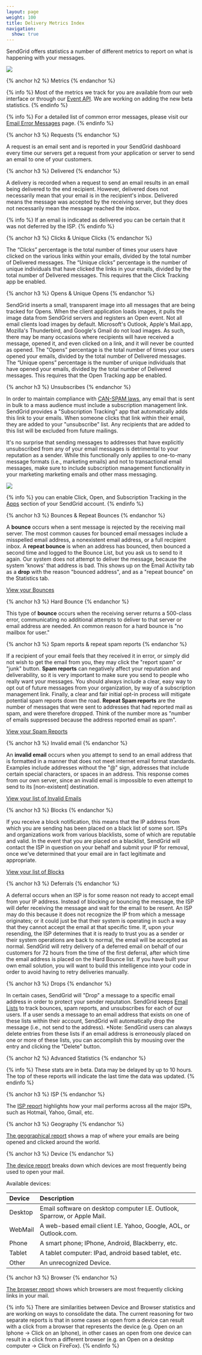 ```yaml
---
layout: page
weight: 100
title: Delivery Metrics Index
navigation:
  show: true
---
```


SendGrid offers statistics a number of different metrics to report on what is happening with your messages.

![]({{root_url}}/images/delivery_metrics.png)


{% anchor h2 %} Metrics {% endanchor %}
 
{% info %} Most of the metrics we track for you are available from our web interface or through our [Event API]({{root_url}}/API_Reference/Webhooks/event.html). We are working on adding the new beta statistics. {% endinfo %}
 
{% info %} For a detailed list of common error messages, please visit our [Email Error Messages]({{root_url}}/Delivery_Metrics/email_error_messages.html) page. {% endinfo %}
 
{% anchor h3 %} Requests {% endanchor %}


A request is an email sent and is reported in your SendGrid dashboard every time our servers get a request from your application or server to send an email to one of your customers.


{% anchor h3 %} Delivered {% endanchor %}


A delivery is recorded when a request to send an email results in an email being delivered to the end recipient. However, delivered does not necessarily mean that your email is in the recipient's inbox. Delivered means the message was accepted by the receiving server, but they does not necessarily mean the message reached the inbox.


{% info %} If an email is indicated as delivered you can be certain that it was not deferred by the ISP. {% endinfo %}
 
{% anchor h3 %} Clicks & Unique Clicks {% endanchor %}


The “Clicks” percentage is the total number of times your users have clicked on the various links within your emails, divided by the total number of Delivered messages. The “Unique clicks” percentage is the number of unique individuals that have clicked the links in your emails, divided by the total number of Delivered messages. This requires that the Click Tracking app be enabled.


{% anchor h3 %} Opens & Unique Opens {% endanchor %}


SendGrid inserts a small, transparent image into all messages that are being tracked for Opens. When the client application loads images, it pulls the image data from SendGrid servers and registers an Open event. Not all email clients load images by default. Microsoft's Outlook, Apple's Mail.app, Mozilla's Thunderbird, and Google's Gmail do not load images. As such, there may be many occasions where recipients will have received a message, opened it, and even clicked on a link, and it will never be counted as opened. The "Opens" percentage is the total number of times your users opened your emails, divided by the total number of Delivered messages. The “Unique opens” percentage is the number of unique individuals that have opened your emails, divided by the total number of Delivered messages. This requires that the Open Tracking app be enabled.


{% anchor h3 %} Unsubscribes {% endanchor %}


In order to maintain compliance with [CAN-SPAM laws](http://business.ftc.gov/documents/bus61-can-spam-act-compliance-guide-business "CAN-SPAM"), any email that is sent in bulk to a mass audience must include a subscription management link. SendGrid provides a "Subscription Tracking" app that automatically adds this link to your emails. When someone clicks that link within their email, they are added to your "unsubscribe" list. Any recipients that are added to this list will be excluded from future mailings.

It's no surprise that sending messages to addresses that have explicitly unsubscribed from any of your email messages is detrimental to your reputation as a sender. While this functionally only applies to one-to-many message formats (i.e., marketing emails) and not to transactional email messages, make sure to include subscription management functionality in your marketing marketing emails and other mass messaging.

![]({{root_url}}/images/delivery_metrics_apps.png)


{% info %} you can enable Click, Open, and Subscription Tracking in the [Apps](http://sendgrid.com/app/) section of your SendGrid account. {% endinfo %}
 
{% anchor h3 %} Bounces & Repeat Bounces {% endanchor %}


A **bounce** occurs when a sent message is rejected by the receiving mail server. The most common causes for bounced email messages include a misspelled email address, a nonexistent email address, or a full recipient inbox. A **repeat bounce** is when an address has bounced, then bounced a second time and logged to the Bounce List, but you ask us to send to it again. Our system does not attempt to deliver the message, because the system 'knows' that address is bad. This shows up on the Email Activity tab as a **drop** with the reason "bounced address", and as a "repeat bounce" on the Statistics tab.

[View your Bounces](http://sendgrid.com/bounces)


{% anchor h3 %} Hard Bounce {% endanchor %}


This type of **bounce** occurs when the receiving server returns a 500-class error, communicating no additional attempts to deliver to that server or email address are needed. An common reason for a hard bounce is "no mailbox for user."


{% anchor h3 %} Spam reports & repeat spam reports {% endanchor %}


If a recipient of your email feels that they received it in error, or simply did not wish to get the email from you, they may click the "report spam" or "junk" button. **Spam reports** can negatively affect your reputation and deliverability, so it is very important to make sure you send to people who really want your messages. You should always include a clear, easy way to opt out of future messages from your organization, by way of a subscription management link. Finally, a clear and fair initial opt-in process will mitigate potential spam reports down the road. **Repeat Spam reports** are the number of messages that were sent to addresses that had reported mail as spam, and were therefore dropped. Think of the number more as "number of emails suppressed because the address reported email as spam".

[View your Spam Reports](http://sendgrid.com/spamReports "Spam Reports")


{% anchor h3 %} Invalid email {% endanchor %}


An **invalid email** occurs when you attempt to send to an email address that is formatted in a manner that does not meet internet email format standards. Examples include addresses without the "@" sign, addresses that include certain special characters, or spaces in an address. This response comes from our own server, since an invalid email is impossible to even attempt to send to its [non-existent] destination.

[View your list of Invalid Emails](http://sendgrid.com/invalidEmail "Invalid Emails")


{% anchor h3 %} Blocks {% endanchor %}


If you receive a block notification, this means that the IP address from which you are sending has been placed on a black list of some sort. ISPs and organizations work from various blacklists, some of which are reputable and valid. In the event that you are placed on a blacklist, SendGrid will contact the ISP in question on your behalf and submit your IP for removal, once we've determined that your email are in fact legitimate and appropriate.

[View your list of Blocks](http://sendgrid.com/blocks)


{% anchor h3 %} Deferrals {% endanchor %}


A deferral occurs when an ISP is for some reason not ready to accept email from your IP address. Instead of blocking or bouncing the message, the ISP will defer receiving the message and wait for the email to be resent. An ISP may do this because it does not recognize the IP from which a message originates; or it could just be that their system is operating in such a way that they cannot accept the email at that specific time. If, upon your resending, the ISP determines that it is ready to trust you as a sender or their system operations are back to normal, the email will be accepted as normal. SendGrid will retry delivery of a deferred email on behalf of our customers for 72 hours from the time of the first deferral, after which time the email address is placed on the Hard Bounce list. If you have built your own email solution, you will want to build this intelligence into your code in order to avoid having to retry deliveries manually.


{% anchor h3 %} Drops {% endanchor %}


In certain cases, SendGrid will "Drop" a message to a specific email address in order to protect your sender reputation. SendGrid keeps [Email Lists](http://sendgrid.com/bounces/) to track bounces, spam reports, and unsubscribes for each of our users. If a user sends a message to an email address that exists on one of these lists within their account, SendGrid will automatically drop the message (i.e., not send to the address). \*Note: SendGrid users can always delete entries from these lists if an email address is erroneously placed on one or more of these lists, you can accomplish this by mousing over the entry and clicking the "Delete" button.


{% anchor h2 %} Advanced Statistics {% endanchor %}
 
{% info %} These stats are in beta. Data may be delayed by up to 10 hours. The top of these reports will indicate the last time the data was updated. {% endinfo %}
 
{% anchor h3 %} ISP {% endanchor %}


The [ISP report](http://sendgrid.com/statistics/isp) highlights how your mail performs across all the major ISPs, such as Hotmail, Yahoo, Gmail, etc.


{% anchor h3 %} Geography {% endanchor %}


[The geographical report](http://sendgrid.com/statistics/geo) shows a map of where your emails are being opened and clicked around the world.


{% anchor h3 %} Device {% endanchor %}


[The device report](http://sendgrid.com/statistics/devices) breaks down which devices are most frequently being used to open your mail.

Available devices:

<table>
<thead>
<tr class="header">
<th align="left">Device</th>
<th align="left">Description</th>
</tr>
</thead>
<tbody>
<tr class="odd">
<td align="left">Desktop</td>
<td align="left">Email software on desktop computer I.E. Outlook, Sparrow, or Apple Mail.</td>
</tr>
<tr class="even">
<td align="left">WebMail</td>
<td align="left">A web-based email client I.E. Yahoo, Google, AOL, or Outlook.com.</td>
</tr>
<tr class="odd">
<td align="left">Phone</td>
<td align="left">A smart phone; IPhone, Android, Blackberry, etc.</td>
</tr>
<tr class="even">
<td align="left">Tablet</td>
<td align="left">A tablet computer: IPad, android based tablet, etc.</td>
</tr>
<tr class="odd">
<td align="left">Other</td>
<td align="left">An unrecognized Device.</td>
</tr>
</tbody>
</table>


{% anchor h3 %} Browser {% endanchor %}


[The browser report](http://sendgrid.com/statistics/browsers) shows which browsers are most frequently clicking links in your mail.


{% info %} There are similarities between Device and Browser statistics and are working on ways to consolidate the data. The current reasoning for two separate reports is that in some cases an open from a device can result with a click from a browser that represents the device (e.g. Open on an Iphone -\> Click on an Iphone), in other cases an open from one device can result in a click from a different browser (e.g. an Open on a desktop computer -\> Click on FireFox). {% endinfo %}


